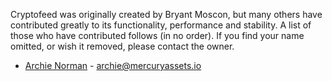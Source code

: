 Cryptofeed was originally created by Bryant Moscon, but many others have contributed greatly to its functionality, performance and stability. A list of those who have contributed follows (in no order). If you find your name omitted, or wish it removed, please contact the owner.


* [Archie Norman](https://github.com/archienorman11) - <archie@mercuryassets.io>
